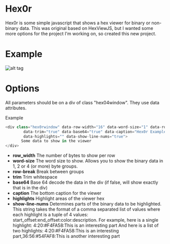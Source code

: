 # Hex0r

Hex0r is some simple javascript that shows a hex viewer for binary or non-binary data. This was original based on HexViewJS, but I wanted some more options for the project I'm working on, so created this new project.

# Example

![alt tag](http://raw.github.com/gratajik/Hex0r/master/help/example_screenshot.PNG)

# Options

All parameters should be on a div of class "hex04window".  They use data attributes.

Example
```` javascript
<div class="hex0rwindow" data-row-width="16" data-word-size="1" data-row-break="8"
        data-trim="true" data-base64="true" data-caption="Hex0r Example - base 64 file"
        data-highlights="" data-show-line-nums="true">
       Some data to show in the viewer
</div>
````

*  **row_width** The number of bytes to show per row
*  **word-size** The word size to show. Allows you to show the binary data in 1, 2 or 4 (or more) byte groups.
*  **row-break** Break between groups
*  **trim** Trim whitespace
*  **base64** Base 64 decode the data in the div (if false, will show exactly that is in the div)
*  **caption** The bottom caption for the viewer
*  **highlights** Highlight areas of the viewer hex
*  **show-line-nums** Determines parts of the binary data to be highlighted. This string takes the format of a comma separated list of values where each highlight is a tuple of 4 values: start_offset:end_offset:color:description. For example, here is a single highlight:
4:20:#F4FA58:This is an interesting part
And here is a list of two highlights:
4:20:#F4FA58:This is an interesting part,36:56:#54FAF8:This is another interesting part 
